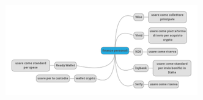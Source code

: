 ![](https://github.com/cryptopalmbeach/cryptopalmbeach.github.io/blob/main/finanze%20personali.png)
